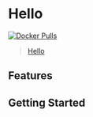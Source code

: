 # Hello

[![Docker Pulls](https://img.shields.io/docker/pulls/gutenye/hello?style=flat-square)](https://hub.docker.com/r/gutenye/hello)

> [Hello](https://github.com/user/hello)

## Features

## Getting Started
